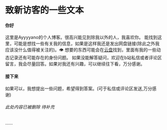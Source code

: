 # 致新访客的一些文本
#### 你好
这里是Ayyyyano的个人博客。很高兴能见到除我以外的人，我喜欢你。
能找到这里，可能是想找一些有关我的信息，如果是这样我还是发出网盘链接(除此之外我应该没什么值得被关注的)。👁️
想要的东西可能会在[云盘](https://www.alipan.com/s/xREoadeeVyz)找到，里面有我的一些动态记录还有可能存在的身份问题。
如果没能解答疑问，欢迎在b站私信或者评论区留言，我会尽量回答。如果对我还有兴趣，可以继续往下看，万分感谢。


#### 接下来
如果可以，我想提出一些问题，希望得到答案。(可于私信或评论区发送,万分感谢)

###### 此处内容已被删除 待补充
......